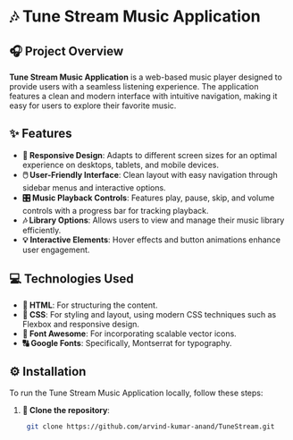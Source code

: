 # 🎶 Tune Stream Music Application

## 🎧 Project Overview

**Tune Stream Music Application** is a web-based music player designed to provide users with a seamless listening experience. The application features a clean and modern interface with intuitive navigation, making it easy for users to explore their favorite music.

## ✨ Features

- **📱 Responsive Design**: Adapts to different screen sizes for an optimal experience on desktops, tablets, and mobile devices.
- **🖱️ User-Friendly Interface**: Clean layout with easy navigation through sidebar menus and interactive options.
- **🎛️ Music Playback Controls**: Features play, pause, skip, and volume controls with a progress bar for tracking playback.
- **🎶 Library Options**: Allows users to view and manage their music library efficiently.
- **💡 Interactive Elements**: Hover effects and button animations enhance user engagement.

## 💻 Technologies Used

- **📝 HTML**: For structuring the content.
- **🎨 CSS**: For styling and layout, using modern CSS techniques such as Flexbox and responsive design.
- **🚀 Font Awesome**: For incorporating scalable vector icons.
- **🔠 Google Fonts**: Specifically, Montserrat for typography.

## ⚙️ Installation

To run the Tune Stream Music Application locally, follow these steps:

1. **📂 Clone the repository**:
   ```bash
    git clone https://github.com/arvind-kumar-anand/TuneStream.git
   ```

